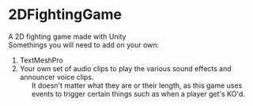 # 2DFightingGame
A 2D fighting game made with Unity</br>
Somethings you will need to add on your own:<br/>
<ol>
  <li>
    TextMeshPro
  </li>
  <li>
    Your own set of audio clips to play the various sound effects and announcer voice clips.
    <ul>
      It doesn't matter what they are or their length, as this game uses events to trigger certain things such as when a player get's KO'd.
    </ul>
  </li>
</ol>
